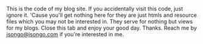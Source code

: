 This is the code of my blog site. If you accidentally visit this code, just ignore it. 'Cause you'll get nothing here for they are just htmls and resource files which you may not be interested in. They serve for nothing but views for my blogs. 
Close this tab and enjoy your good day. Thanks. 
Reach me by jsongo@jsongo.com if you're interested in me.
